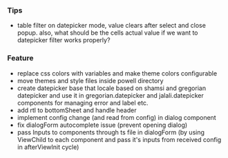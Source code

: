 ### Tips

- table filter on datepicker mode, value clears after select and close popup. also, what should be the cells actual
  value if we want to datepicker filter works properly?

### Feature

- replace css colors with variables and make theme colors configurable
- move themes and style files inside powell directory
- create datepicker base that locale based on shamsi and gregorian datepicker and use it in gregorian.datepicker and jalali.datepicker components for managing error and label etc.
- add rtl to bottomSheet and handle header
- implement config change (and read from config) in dialog component
- fix dialogForm autocomplete issue (prevent opening dialog)
- pass Inputs to components through ts file in dialogForm (by using ViewChild to each component and pass it's inputs from received config in afterViewInit cycle)
